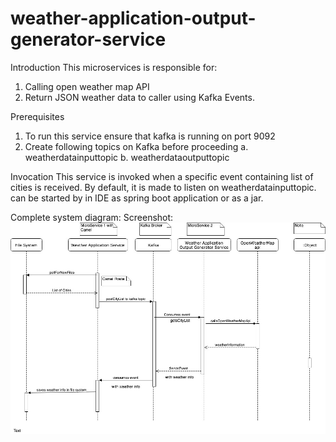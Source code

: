 # weather-application-output-generator-service

Introduction
This microservices is responsible for:
1. Calling open weather map API
2. Return JSON weather data to caller using Kafka Events.

Prerequisites
1. To run this service ensure that kafka is running on port 9092
2. Create following topics on Kafka before proceeding
   a. weatherdatainputtopic
   b. weatherdataoutputtopic
   
Invocation
This service is invoked when a specific event containing list of cities is received.
By default, it is made to listen on weatherdatainputtopic.
can be started by in IDE as spring boot application or as a jar.

Complete system diagram:
Screenshot:
![alt text](https://github.com/saurabhku/weather-application-service/blob/master/images/SeqDiagram.jpg)
